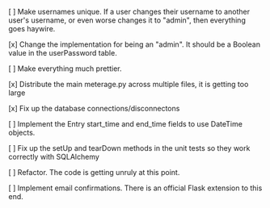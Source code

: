 [ ] Make usernames unique.  If a user changes their username to
    another user's username, or even worse changes it to "admin", then
    everything goes haywire.

[x] Change the implementation for being an "admin".  It should be a
    Boolean value in the userPassword table.

[ ] Make everything much prettier.

[x] Distribute the main meterage.py across multiple files, it is
    getting too large

[x] Fix up the database connections/disconnectons

[ ] Implement the Entry start_time and end_time fields to use DateTime
    objects.

[ ] Fix up the setUp and tearDown methods in the unit tests so they
    work correctly with SQLAlchemy

[ ] Refactor.  The code is getting unruly at this point.

[ ] Implement email confirmations.  There is an official Flask
    extension to this end.
